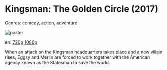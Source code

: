 # Kingsman: The Golden Circle (2017)

Genres: comedy, action, adventure

![poster](http://image.tmdb.org/t/p/w500/wrXdz7eFZ4l7Eu5bpI3AxkYKcMY.jpg)

en:
  [720p](magnet:?xt=urn:btih:214E4C8115EF6B36709CE55752562D2A2FBD683E&tr=udp://glotorrents.pw:6969/announce&tr=udp://tracker.opentrackr.org:1337/announce&tr=udp://torrent.gresille.org:80/announce&tr=udp://tracker.openbittorrent.com:80&tr=udp://tracker.coppersurfer.tk:6969&tr=udp://tracker.leechers-paradise.org:6969&tr=udp://p4p.arenabg.ch:1337&tr=udp://tracker.internetwarriors.net:1337)
  [1080p](magnet:?xt=urn:btih:81A07AB3CCE77AD1161ED629E5A1E99C708D2BE5&tr=udp://glotorrents.pw:6969/announce&tr=udp://tracker.opentrackr.org:1337/announce&tr=udp://torrent.gresille.org:80/announce&tr=udp://tracker.openbittorrent.com:80&tr=udp://tracker.coppersurfer.tk:6969&tr=udp://tracker.leechers-paradise.org:6969&tr=udp://p4p.arenabg.ch:1337&tr=udp://tracker.internetwarriors.net:1337)
  


When an attack on the Kingsman headquarters takes place and a new villain rises, Eggsy and Merlin are forced to work together with the American agency known as the Statesman to save the world.